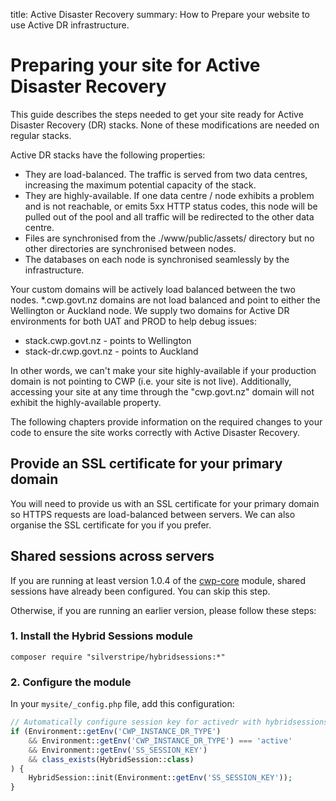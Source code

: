title: Active Disaster Recovery
summary: How to Prepare your website to use Active DR infrastructure.

# Preparing your site for Active Disaster Recovery

This guide describes the steps needed to get your site ready for Active Disaster Recovery (DR) stacks. None of these
modifications are needed on regular stacks.

Active DR stacks have the following properties:

 * They are load-balanced. The traffic is served from two data centres, increasing the maximum potential capacity of the
 stack.
 * They are highly-available. If one data centre / node exhibits a problem and is not reachable, or emits 5xx HTTP status
 codes, this node will be pulled out of the pool and all traffic will be redirected to the other data centre.
 * Files are synchronised from the ./www/public/assets/ directory but no other directories are synchronised between nodes.
 * The databases on each node is synchronised seamlessly by the infrastructure.

Your custom domains will be actively load balanced between the two nodes. *.cwp.govt.nz domains are not load balanced and point to either the Wellington or Auckland node. We supply two domains for Active DR environments for both UAT and PROD to help debug issues:
 * stack.cwp.govt.nz - points to Wellington
 * stack-dr.cwp.govt.nz - points to Auckland


<div class="alert alert-warning" markdown='1'>
In other words, we can't make your site highly-available if your production domain is not pointing to CWP (i.e. your
site is not live).  Additionally, accessing your site at any time through the "cwp.govt.nz" domain will not exhibit the
highly-available property.
</div>

The following chapters provide information on the required changes to your code to ensure the site works correctly with
Active Disaster Recovery.

## Provide an SSL certificate for your primary domain

You will need to provide us with an SSL certificate for your primary domain so HTTPS requests
are load-balanced between servers. We can also organise the SSL certificate for you if you prefer.

## Shared sessions across servers

If you are running at least version 1.0.4 of the [cwp-core](https://github.com/silverstripe/cwp-core) module, shared
sessions have already been configured. You can skip this step.

Otherwise, if you are running an earlier version, please follow these steps:

### 1. Install the Hybrid Sessions module

```
composer require "silverstripe/hybridsessions:*"
```

### 2. Configure the module

In your `mysite/_config.php` file, add this configuration:

```php
// Automatically configure session key for activedr with hybridsessions module
if (Environment::getEnv('CWP_INSTANCE_DR_TYPE')
    && Environment::getEnv('CWP_INSTANCE_DR_TYPE') === 'active'
    && Environment::getEnv('SS_SESSION_KEY')
    && class_exists(HybridSession::class)
) {
    HybridSession::init(Environment::getEnv('SS_SESSION_KEY'));
}
```
